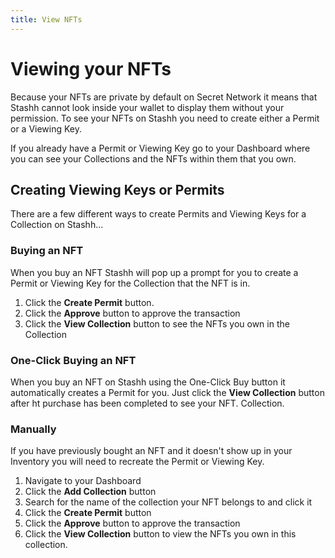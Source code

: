 ```yaml
---
title: View NFTs
---
```


# Viewing your NFTs

Because your NFTs are private by default on Secret Network it means that Stashh cannot look inside your wallet to display them without your permission. To see your NFTs on Stashh you need to create either a Permit or a Viewing Key.

If you already have a Permit or Viewing Key go to your Dashboard where you can see your Collections and the NFTs within them that you own.


## Creating Viewing Keys or Permits

There are a few different ways to create Permits and Viewing Keys for a Collection on Stashh...

### Buying an NFT

When you buy an NFT Stashh will pop up a prompt for you to create a Permit or Viewing Key for the Collection that the NFT is in.

1. Click the **Create Permit** button.
2. Click the **Approve** button to approve the transaction
3. Click the **View Collection** button to see the NFTs you own in the Collection

### One-Click Buying an NFT

When you buy an NFT on Stashh using the One-Click Buy button it automatically creates a Permit for you. Just click the **View Collection** button after ht purchase has been completed to see your NFT. Collection.

### Manually

If you have previously bought an NFT and it doesn't show up in your Inventory you will need to recreate the Permit or Viewing Key.

1. Navigate to your Dashboard
2. Click the **Add Collection** button
3. Search for the name of the collection your NFT belongs to and click it
4. Click the **Create Permit** button
5. Click the **Approve** button to approve the transaction
6. Click the **View Collection** button to view the NFTs you own in this collection.